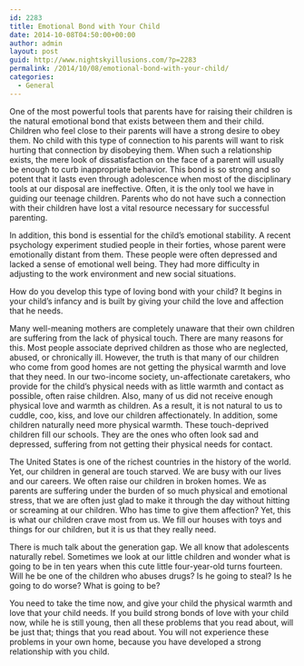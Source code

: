 ```yaml
---
id: 2283
title: Emotional Bond with Your Child
date: 2014-10-08T04:50:00+00:00
author: admin
layout: post
guid: http://www.nightskyillusions.com/?p=2283
permalink: /2014/10/08/emotional-bond-with-your-child/
categories:
  - General
---
```

One of the most powerful tools that parents have for raising their children is the natural emotional bond that exists between them and their child. Children who feel close to their parents will have a strong desire to obey them. No child with this type of connection to his parents will want to risk hurting that connection by disobeying them. When such a relationship exists, the mere look of dissatisfaction on the face of a parent will usually be enough to curb inappropriate behavior. This bond is so strong and so potent that it lasts even through adolescence when most of the disciplinary tools at our disposal are ineffective. Often, it is the only tool we have in guiding our teenage children. Parents who do not have such a connection with their children have lost a vital resource necessary for successful parenting.

In addition, this bond is essential for the child&#8217;s emotional stability. A recent psychology experiment studied people in their forties, whose parent were emotionally distant from them. These people were often depressed and lacked a sense of emotional well being. They had more difficulty in adjusting to the work environment and new social situations.

How do you develop this type of loving bond with your child? It begins in your child&#8217;s infancy and is built by giving your child the love and affection that he needs.

Many well-meaning mothers are completely unaware that their own children are suffering from the lack of physical touch. There are many reasons for this. Most people associate deprived children as those who are neglected, abused, or chronically ill. However, the truth is that many of our children who come from good homes are not getting the physical warmth and love that they need. In our two-income society, un-affectionate caretakers, who provide for the child&#8217;s physical needs with as little warmth and contact as possible, often raise children. Also, many of us did not receive enough physical love and warmth as children. As a result, it is not natural to us to cuddle, coo, kiss, and love our children affectionately. In addition, some children naturally need more physical warmth. These touch-deprived children fill our schools. They are the ones who often look sad and depressed, suffering from not getting their physical needs for contact.

The United States is one of the richest countries in the history of the world. Yet, our children in general are touch starved. We are busy with our lives and our careers. We often raise our children in broken homes. We as parents are suffering under the burden of so much physical and emotional stress, that we are often just glad to make it through the day without hitting or screaming at our children. Who has time to give them affection? Yet, this is what our children crave most from us. We fill our houses with toys and things for our children, but it is us that they really need.

There is much talk about the generation gap. We all know that adolescents naturally rebel. Sometimes we look at our little children and wonder what is going to be in ten years when this cute little four-year-old turns fourteen. Will he be one of the children who abuses drugs? Is he going to steal? Is he going to do worse? What is going to be?

You need to take the time now, and give your child the physical warmth and love that your child needs. If you build strong bonds of love with your child now, while he is still young, then all these problems that you read about, will be just that; things that you read about. You will not experience these problems in your own home, because you have developed a strong relationship with you child.